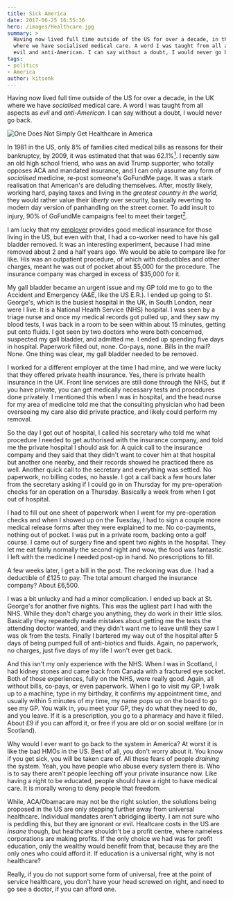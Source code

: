 ```yaml
---
title: Sick America
date: 2017-06-25 16:55:36
hero: /images/Healthcare.jpg
summary: >
  Having now lived full time outside of the US for over a decade, in the UK
  where we have socialised medical care. A word I was taught from all aspects as
  evil and anti-American. I can say without a doubt, I would never go back.
tags:
- politics
- America
author: kitsonk
---
```


Having now lived full time outside of the US for over a decade, in the UK where
we have _socialised_ medical care. A word I was taught from all aspects as
_evil_ and _anti-American_. I can say without a doubt, I would never go back.

<!-- more -->

![One Does Not Simply Get Healthcare in America](/images/Healthcare.jpg)

In 1981 in the US, only 8% of families cited medical bills as reasons for their
bankruptcy, by 2009, it was estimated that that was
62.1%[<sup>1</sup>](http://amjmed.org/under-aca-medical-bankruptcy-continues/).
I recently saw an old high school friend, who was an avid Trump supporter, who
totally opposes ACA and mandated insurance, and I can only assume any form of
_socialised_ medicine, re-post someone's GoFundMe page. It was a stark
realisation that American's are deluding themselves. After, mostly likely,
working hard, paying taxes and living in the _greatest country in the world_,
they would rather value their _liberty_ over security, basically reverting to
modern day version of panhandling on the street corner. To add insult to injury,
90% of GoFundMe campaigns feel to meet their
target[<sup>2</sup>](http://www.beckershospitalreview.com/finance/90-of-gofundme-campaigns-for-medical-expenses-failed-achieve-financial-target-study-finds.html).

I am lucky that my [employer](https://www.sitepen.com/) provides good medical
insurance for those living in the US, but even with that, I had a co-worker need
to have his gall bladder removed. It was an interesting experiment, because I
had mine removed about 2 and a half years ago. We would be able to compare like
for like. His was an outpatient procedure, of which with deductibles and other
charges, meant he was out of pocket about $5,000 for the procedure. The
insurance company was charged in excess of $35,000 for it.

My gall bladder became an urgent issue and my GP told me to go to the Accident
and Emergency (A&E, like the US E.R.). I ended up going to St. George's, which
is the busiest hospital in the UK, in South London, near were I live. It is a
National Health Service (NHS) hospital. I was seen by a triage nurse and once my
medical records got pulled up, and they saw my blood tests, I was back in a room
to be seen within about 15 minutes, getting put onto fluids. I got seen by two
doctors who were both concerned, suspected my gall bladder, and admitted me. I
ended up spending five days in hospital. Paperwork filled out, none. Co-pays,
none. Bills in the mail? None. One thing was clear, my gall bladder needed to be
removed.

I worked for a different employer at the time I had mine, and we were lucky that
they offered private health insurance. Yes, there is private health insurance in
the UK. Front line services are still done through the NHS, but if you have
private, you can get medically necessary tests and procedures done privately. I
mentioned this when I was in hospital, and the head nurse for my area of
medicine told me that the consulting physician who had been overseeing my care
also did private practice, and likely could perform my removal.

So the day I got out of hospital, I called his secretary who told me what
procedure I needed to get authorised with the insurance company, and told me the
private hospital I should ask for. A quick call to the insurance company and
they said that they didn't want to cover him at that hospital but another one
nearby, and their records showed he practiced there as well. Another quick call
to the secretary and everything was settled. No paperwork, no billing codes, no
hassle. I got a call back a few hours later from the secretary asking if I could
go in on Thursday for my pre-operation checks for an operation on a Thursday.
Basically a week from when I got out of hospital.

I had to fill out one sheet of paperwork when I went for my pre-operation checks
and when I showed up on the Tuesday, I had to sign a couple more medical release
forms after they were explained to me. No co-payments, nothing out of pocket. I
was put in a private room, backing onto a golf course. I came out of surgery
fine and spent two nights in the hospital. They let me eat fairly normally the
second night and wow, the food was fantastic. I left with the medicine I needed
post-op in hand. No prescriptions to fill.

A few weeks later, I get a bill in the post. The reckoning was due. I had a
deductible of £125 to pay. The total amount charged the insurance company? About
£6,500.

I was a bit unlucky and had a minor complication. I ended up back at St.
George's for another five nights. This was the ugliest part I had with the NHS.
While they don't charge you anything, they do work in their little silos.
Basically they repeatedly made mistakes about getting me the tests the attending
doctor wanted, and they didn't want me to leave until they saw I was ok from the
tests. Finally I bartered my way out of the hospital after 5 days of being
pumped full of anti-biotics and fluids. Again, no paperwork, no charges, just
five days of my life I won't ever get back.

And this isn't my only experience with the NHS. When I was in Scotland, I had
kidney stones and came back from Canada with a fractured eye socket. Both of
those experiences, fully on the NHS, were really good. Again, all without bills,
co-pays, or even paperwork. When I go to visit my GP, I walk up to a machine,
type in my birthday, it confirms my appointment time, and usually within 5
minutes of my time, my name pops up on the board to go see my GP. You walk in,
you meet your GP, they do what they need to do, and you leave. If it is a
prescription, you go to a pharmacy and have it filled. About £9 if you can
afford it, or free if you are old or on social welfare (or in Scotland).

Why would I ever want to go back to the system in America? At worst it is like
the bad HMOs in the US. Best of all, you don't worry about it. You know if you
get sick, you will be taken care of. All these fears of people _draining_ the
system. Yeah, you have people who abuse every system there is. Who is to say
there aren't people leeching off your private insurance now. Like having a right
to be educated, people should have a right to have medical care. It is morally
wrong to deny people that freedom.

While, ACA/Obamacare may not be the right solution, the solutions being proposed
in the US are only stepping further away from universal healthcare. Individual
mandates aren't abridging liberty. I am not sure who is peddling this, but they
are ignorant or evil. Healtcare costs in the US are _insane_ though, but
healthcare shouldn't be a profit centre, where nameless corporations are making
profits. If the only choice we had was for profit education, only the wealthy
would benefit from that, because they are the only ones who could afford it. If
education is a universal right, why is not healthcare?

Really, if you do not support some form of universal, free at the point of
service healthcare, you don't have your head screwed on right, and need to go
see a doctor, if you can afford one.
